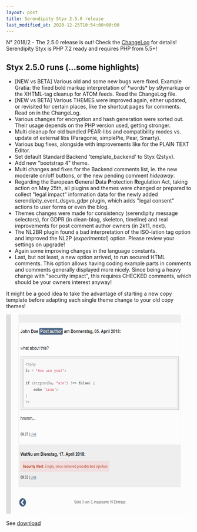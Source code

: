 ```yaml
---
layout: post
title: Serendipity Styx 2.5.0 release
last_modified_at: 2020-12-25T10:54:00+00:00
---
```


N° 2018/2 - The 2.5.0 release is out! Check the [ChangeLog](https://github.com/ophian/styx/blob/2.5.0/docs/NEWS) for details!
Serendipity Styx is PHP 7.2 ready and requires PHP from 5.5+!

## Styx 2.5.0 runs (...some highlights)

  - [NEW vs BETA] Various old and some new bugs were fixed. Example Gratia: the fixed bold markup interpretation of \*words\* by s9ymarkup or the XHTML-tag cleanup for ATOM feeds. Read the ChangeLog file.
  - [NEW vs BETA] Various THEMES were improved again, either updated, or revisited for certain places, like the shortcut pages for comments. Read on in the ChangeLog.
  - Various changes for encryption and hash generation were sorted out. Their usage depends on the PHP version used, getting stronger.
  - Multi cleanup for old bundled PEAR-libs and compatibility modes vs. update of external libs (Paragonie, simplePie, Pear, Smarty).
  - Various bug fixes, alongside with improvements like for the PLAIN TEXT Editor.
  - Set default Standard Backend 'template_backend' to Styx (2styx).
  - Add new "bootstrap 4" theme.
  - Multi changes and fixes for the Backend comments list, ie. the new moderate on/off buttons, or the new pending comment _hideaway_.
  - Regarding the European **G**eneral **D**ata **P**rotection **R**egulation Act, taking action on May 25th, all plugins and themes were changed or prepared to collect "legal impact" information data for the newly added serendipity_event_dsgvo_gdpr plugin, which adds "legal consent" actions to user forms or even the blog.
  - Themes changes were made for consistency (serendipity message selectors), for GDPR (in clean-blog, skeleton, timeline) and real improvements for post comment author owners (in 2k11, next).
  - The NL2BR plugin found a bad interpretation of the ISO-lation tag option and improved the NL2P (_experimental_) option. Please review your settings on upgrade!
  - Again some improving changes in the language constants.
  - Last, but not least, a new option arrived, to run secured HTML comments. This option allows having coding example parts in comments and comments generally displayed more nicely. Since being a heavy change with "security impact", this requires CHECKED comments, which should be your owners interest anyway!

It might be a good idea to take the advantage of starting a new copy template before adapting each single theme change to your old copy themes!

<picture>
    <source srcset="../i/b/improved-comments.avif" type="image/avif" />
    <source srcset="../i/b/improved-comments.webp" type="image/webp" />
    <img src="../i/b/improved-comments.png" alt="example of improved comments changes" width="540" height="540" loading="lazy" />
</picture>


See [download](https://github.com/ophian/styx/releases/tag/2.5.0)